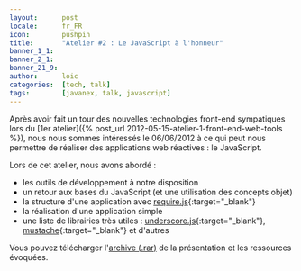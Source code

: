 ```yaml
---
layout:      post
locale:      fr_FR
icon:        pushpin
title:       "Atelier #2 : Le JavaScript à l'honneur"
banner_1_1:  
banner_2_1:  
banner_21_9: 
author:      loic
categories:  [tech, talk]
tags:        [javanex, talk, javascript]
---
```


Après avoir fait un tour des nouvelles technologies front-end sympatiques lors du [1er atelier]({% post_url 2012-05-15-atelier-1-front-end-web-tools %}),
nous nous sommes intéressés le 06/06/2012 à ce qui peut nous permettre de réaliser des applications web réactives : le JavaScript.

Lors de cet atelier, nous avons abordé :

- les outils de développement à notre disposition
- un retour aux bases du JavaScript (et une utilisation des concepts objet)
- la structure d'une application avec [require.js](https://requirejs.org){:target="_blank"}
- la réalisation d'une application simple
- une liste de librairies très utiles : [underscore.js](http://underscorejs.org){:target="_blank"}, [mustache](http://mustache.github.io){:target="_blank"} et d'autres

Vous pouvez télécharger l'[archive (.rar)](/assets/posts/2012/06/06/le-javascript-a-lhonneur.rar) de la présentation et les ressources évoquées.
